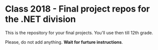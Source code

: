 # Class 2018 - Final project repos for the .NET division

This is the repository for your final projects. You'll use then till 12th grade.

Please, do not add anything. **Wait for furture instructions**.
